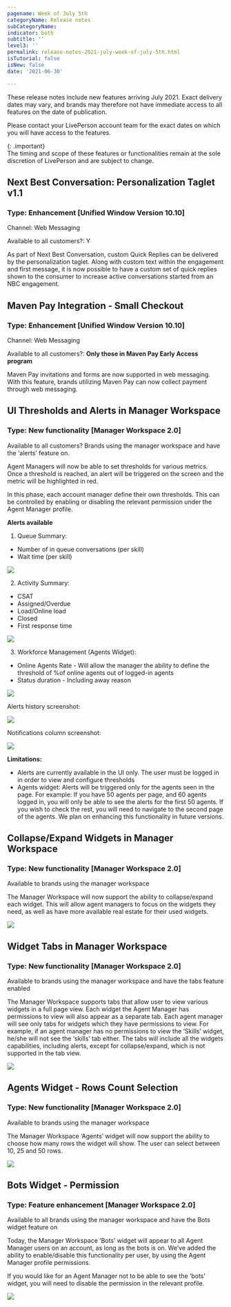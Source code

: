 ```yaml
---
pagename: Week of July 5th
categoryName: Release notes
subCategoryName: 
indicator: both
subtitle: ''
level3: ''
permalink: release-notes-2021-july-week-of-july-5th.html
isTutorial: false
isNew: false
date: '2021-06-30'

---
```


These release notes include new features arriving July 2021. Exact delivery dates may vary, and brands may therefore not have immediate access to all features on the date of publication.

Please contact your LivePerson account team for the exact dates on which you will have access to the features.

{: .important}  
The timing and scope of these features or functionalities remain at the sole discretion of LivePerson and are subject to change.

## Next Best Conversation: Personalization Taglet v1.1
### Type: Enhancement [Unified Window Version 10.10]

Channel: Web Messaging

Available to all customers?: Y

As part of Next Best Conversation, custom Quick Replies can be delivered by the personalization taglet. Along with custom text within the engagement and first message, it is now possible to have a custom set of quick replies shown to the consumer to increase active conversations started from an NBC engagement.

## Maven Pay Integration - Small Checkout
### Type: Enhancement [Unified Window Version 10.10]

Channel: Web Messaging

Available to all customers?: **Only those in Maven Pay Early Access program**

Maven Pay invitations and forms are now supported in web messaging. With this feature, brands utilizing Maven Pay can now collect payment through web messaging.

## UI Thresholds and Alerts in Manager Workspace
### Type: New functionality [Manager Workspace 2.0]

Available to all customers? Brands using the manager workspace and have the ‘alerts’ feature on.

Agent Managers will now be able to set thresholds for various metrics. Once a threshold is reached, an alert will be triggered on the screen and the metric will be highlighted in red.

In this phase, each account manager define their own thresholds. This can be controlled by enabling or disabling the relevant permission under the Agent Manager profile.


**Alerts available**
1. Queue Summary: 
* Number of in queue conversations (per skill)
* Wait time (per skill)
 

![](img/MW-july-5-1.png)
 
2. Activity Summary:
* CSAT
* Assigned/Overdue
* Load/Online load
* Closed
* First response time

![](img/MW-july-5-2.png)
 
 
3. Workforce Management (Agents Widget):
* Online Agents Rate - Will allow the manager the ability to define the threshold of %of online agents out of logged-in agents 
* Status duration - Including away reason

![](img/MW-july-5-3.png)

Alerts history screenshot:
 
![](img/MW-july-5-4.png)
 
 
Notifications column screenshot:

![](img/MW-july-5-5.png)
 
**Limitations:** 
* Alerts are currently available in the UI only. The user must be logged in in order to view and configure thresholds
* Agents widget: Alerts will be triggered only for the agents seen in the page. For example: If you have 50 agents per page, and 60 agents logged in, you will only be able to see the alerts for the first 50 agents. If you wish to check the rest, you will need to navigate to the second page of the agents. We plan on enhancing this functionality in future versions.


## Collapse/Expand Widgets in Manager Workspace
### Type: New functionality [Manager Workspace 2.0]

Available to brands using the manager workspace

The Manager Workspace will now support the ability to collapse/expand each widget. This will allow agent managers to focus on the widgets they need, as well as have more available real estate for their used widgets.

![](img/MW-july-5-6.png)

## Widget Tabs in Manager Workspace
### Type: New functionality [Manager Workspace 2.0]

Available to brands using the manager workspace and have the tabs feature enabled

The Manager Workspace supports tabs that allow user to view various widgets in a full page view. Each widget the Agent Manager has permissions to view will  also appear as a separate tab. Each agent manager will see only tabs for widgets which they have permissions to view. For example, if an agent manager has no permissions to view the ‘Skills’ widget, he/she will not see the ‘skills’ tab either.
The tabs will include all the widgets capabilities, including alerts, except for collapse/expand, which is not supported in the tab view.

![](img/MW-july-5-7.png)

## Agents Widget - Rows Count Selection
### Type: New functionality [Manager Workspace 2.0]

Available to brands using the manager workspace 

The Manager Workspace ‘Agents’ widget will now support the ability to choose how many rows the widget will show. The user can select between 10, 25 and 50 rows.

![](img/MW-july-5-8.png)

## Bots Widget - Permission
### Type: Feature enhancement [Manager Workspace 2.0]

Available to all brands using the manager workspace and have the Bots widget feature on 

Today, the Manager Workspace ‘Bots’ widget will appear to all Agent Manager users on an account, as long as the bots is on. We’ve added the ability to enable/disable this functionality per user, by using the Agent Manager profile permissions.

If you would like for an Agent Manager not to be able to see the ‘bots’ widget, you will need to disable the permission in the relevant profile.

 ![](img/MW-july-5-9.png)

